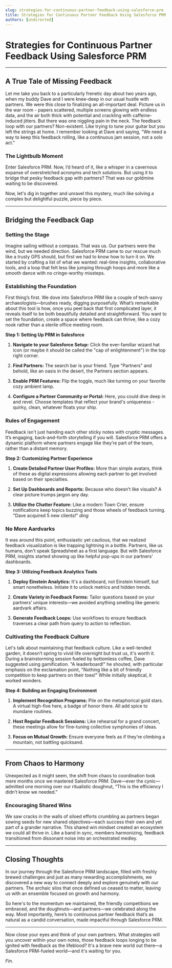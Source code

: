 ```yaml
---
slug: strategies-for-continuous-partner-feedback-using-salesforce-prm
title: Strategies for Continuous Partner Feedback Using Salesforce PRM
authors: [undirected]
---
```



# Strategies for Continuous Partner Feedback Using Salesforce PRM

---

## A True Tale of Missing Feedback

Let me take you back to a particularly frenetic day about two years ago, when my buddy Dave and I were knee-deep in our usual hustle with partners. We were this close to finalizing an all-important deal. Picture us in the war room - papers scattered, multiple screens glowing with endless data, and the air both thick with potential and crackling with caffeine-induced jitters. But there was one niggling pain in the neck. The feedback loop with our partners? Non-existent. Like trying to tune your guitar but you left the strings at home. I remember looking at Dave and saying, "We need a way to keep this feedback rolling, like a continuous jam session, not a solo act."

### The Lightbulb Moment

Enter Salesforce PRM. Now, I’d heard of it, like a whisper in a cavernous expanse of overstretched acronyms and tech solutions. But using it to bridge that pesky feedback gap with partners? That was our goldmine waiting to be discovered.

Now, let's dig in together and unravel this mystery, much like solving a complex but delightful puzzle, piece by piece.

---

## Bridging the Feedback Gap

### Setting the Stage

Imagine sailing without a compass. That was us. Our partners were the wind, but we needed direction. Salesforce PRM came to our rescue much like a trusty GPS should, but first we had to know how to turn it on. We started by crafting a list of what we wanted: real-time insights, collaborative tools, and a loop that felt less like jumping through hoops and more like a smooth dance with no cringe-worthy missteps.

### Establishing the Foundation

First thing’s first. We dove into Salesforce PRM like a couple of tech-savvy archaeologists—brushes ready, digging purposefully. What’s remarkable about this tool is how, once you peel back that first complicated layer, it reveals itself to be both beautifully detailed and straightforward. You want to set the foundation, create a space where feedback can thrive, like a cozy nook rather than a sterile office meeting room.

**Step 1: Setting Up PRM in Salesforce**

1. **Navigate to your Salesforce Setup:** Click the ever-familiar wizard hat icon (or maybe it should be called the "cap of enlightenment") in the top right corner.
   
2. **Find Partners:** The search bar is your friend. Type "Partners" and behold, like an oasis in the desert, the Partners section appears.

3. **Enable PRM Features:** Flip the toggle, much like turning on your favorite cozy ambient lamp.

4. **Configure a Partner Community or Portal:** Here, you could dive deep in and revel. Choose templates that reflect your brand's uniqueness - quirky, clean, whatever floats your ship.

### Rules of Engagement

Feedback isn't just handing each other sticky notes with cryptic messages. It’s engaging, back-and-forth storytelling if you will. Salesforce PRM offers a dynamic platform where partners engage like they’re part of the team, rather than a distant memory.

**Step 2: Customizing Partner Experience**

1. **Create Detailed Partner User Profiles:** More than simple avatars, think of these as digital expressions allowing each partner to get involved based on their specialties.

2. **Set Up Dashboards and Reports:** Because who doesn’t like visuals? A clear picture trumps jargon any day.

3. **Utilize the Chatter Feature:** Like a modern Town Crier, ensure notifications keep topics buzzing and those wheels of feedback turning. "Dave acquired 5 new clients!" *ding*

### No More Aardvarks

It was around this point, enthusiastic yet cautious, that we realized feedback visualization is like trapping lightning in a bottle. Partners, like us humans, don't speak Spreadsheet as a first language. But with Salesforce PRM, insights started showing up like helpful pop-ups in our partners' dashboards. 

**Step 3: Utilizing Feedback Analytics Tools**

1. **Deploy Einstein Analytics:** It's a dashboard, not Einstein himself, but smart nonetheless. Initiate it to unlock metrics and hidden trends.

2. **Create Variety in Feedback Forms:** Tailor questions based on your partners’ unique interests—we avoided anything smelling like generic aardvark affairs.

3. **Generate Feedback Loops:** Use workflows to ensure feedback traverses a clear path from query to action to reflection.

### Cultivating the Feedback Culture

Let's talk about maintaining that feedback culture. Like a well-tended garden, it doesn’t spring to vivid life overnight but trust us, it's worth it. During a brainstorming session fueled by bottomless coffee, Dave suggested using gamification. "A leaderboard!" he shouted, with particular emphasis on the exclamation point, "Nothing like a bit of friendly competition to keep partners on their toes!" While initially skeptical, it worked wonders. 

**Step 4: Building an Engaging Environment**

1. **Implement Recognition Programs:** Pile on the metaphorical gold stars. A virtual high-five here, a badge of honor there. All add spice to mundane routines.

2. **Host Regular Feedback Sessions:** Like rehearsal for a grand concert, these meetings allow for fine-tuning collective symphonies of ideas.

3. **Focus on Mutual Growth:** Ensure everyone feels as if they're climbing a mountain, not battling quicksand.

---

## From Chaos to Harmony

Unexpected as it might seem, the shift from chaos to coordination took mere months once we mastered Salesforce PRM. Dave—ever the cynic—admitted one morning over our ritualistic doughnut, “This is the efficiency I didn’t know we needed.”

### Encouraging Shared Wins

We saw cracks in the walls of siloed efforts crumbling as partners began sowing seeds for new shared objectives—each success their own and yet part of a grander narrative. This shared win mindset created an ecosystem we could all thrive in. Like a band in sync, members harmonizing, feedback transitioned from dissonant noise into an orchestrated medley.

---

## Closing Thoughts

In our journey through the Salesforce PRM landscape, filled with freshly brewed challenges and just as many rewarding accomplishments, we discovered a new way to connect deeply and explore genuinely with our partners. The archaic silos that once defined us ceased to matter, leaving us with an ensemble focused on growth and harmony.

So here's to the momentum we maintained, the friendly competitions we embraced, and the doughnuts—and partners—we celebrated along the way. Most importantly, here’s to continuous partner feedback that’s as natural as a candid conversation, made impactful through Salesforce PRM.

---

Now close your eyes and think of your own partners. What strategies will you uncover within your own notes, those feedback loops longing to be ignited with feedback as the lifeblood? It's a brave new world out there—a Salesforce PRM-fueled world—and it's waiting for you.

*Fin.*